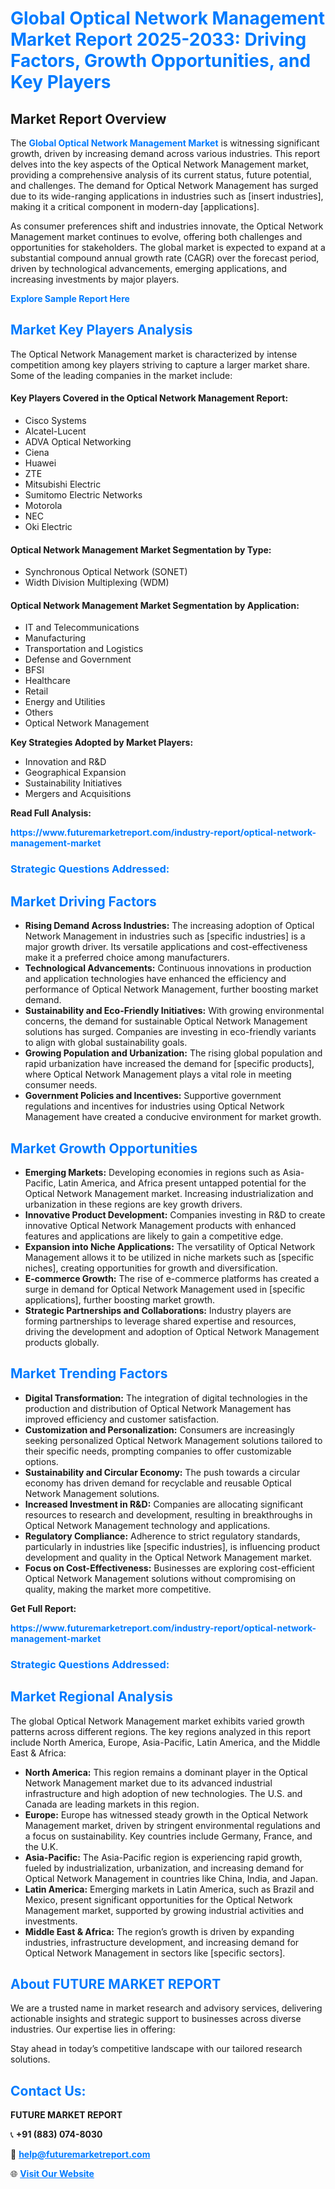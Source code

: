 <h1 style="color: #007BFF;">Global Optical Network Management Market Report 2025-2033: Driving Factors, Growth Opportunities, and Key Players</h1>

<section id="overview">
<h2>Market Report Overview</h2>
<p>The <a href="https://www.futuremarketreport.com/industry-report/optical-network-management-market" style="color: #007BFF; text-decoration: none;"><strong>Global Optical Network Management Market</strong></a> is witnessing significant growth, driven by increasing demand across various industries. This report delves into the key aspects of the Optical Network Management market, providing a comprehensive analysis of its current status, future potential, and challenges. The demand for Optical Network Management has surged due to its wide-ranging applications in industries such as [insert industries], making it a critical component in modern-day [applications].</p>
<p>As consumer preferences shift and industries innovate, the Optical Network Management market continues to evolve, offering both challenges and opportunities for stakeholders. The global market is expected to expand at a substantial compound annual growth rate (CAGR) over the forecast period, driven by technological advancements, emerging applications, and increasing investments by major players.</p>
</section>

<section id="overview">
<p><a href="https://www.futuremarketreport.com/request-sample/reportId=111570" style="color: #007BFF; text-decoration: none;"><strong>Explore Sample Report Here</strong></a></p>
</section>

<section id="key-players">
<h2 style="color: #007BFF;">Market Key Players Analysis</h2>
<p>The Optical Network Management market is characterized by intense competition among key players striving to capture a larger market share. Some of the leading companies in the market include:</p>
<h4>Key Players Covered in the Optical Network Management Report:</h4>
<ul><li>Cisco Systems</li><li>Alcatel-Lucent</li><li>ADVA Optical Networking</li><li>Ciena</li><li>Huawei</li><li>ZTE</li><li>Mitsubishi Electric</li><li>Sumitomo Electric Networks</li><li>Motorola</li><li>NEC</li><li>Oki Electric</li></ul>
<h4>Optical Network Management Market Segmentation by Type:</h4>
<ul><li>Synchronous Optical Network (SONET)</li><li>Width Division Multiplexing (WDM)</li></ul>

<h4>Optical Network Management Market Segmentation by Application:</h4>
<ul><li>IT and Telecommunications</li><li>Manufacturing</li><li>Transportation and Logistics</li><li>Defense and Government</li><li>BFSI</li><li>Healthcare</li><li>Retail</li><li>Energy and Utilities</li><li>Others</li><li>Optical Network Management</li></ul>
<p><strong>Key Strategies Adopted by Market Players:</strong></p>
<ul>
<li>Innovation and R&D</li>
<li>Geographical Expansion</li>
<li>Sustainability Initiatives</li>
<li>Mergers and Acquisitions</li>
</ul>
</section>

<section>
<p><strong>Read Full Analysis: </strong></p><a href="https://www.futuremarketreport.com/industry-report/optical-network-management-market" style="color: #007BFF; text-decoration: none;"><strong>https://www.futuremarketreport.com/industry-report/optical-network-management-market</strong></a>
<h3 style="color: #007BFF;">Strategic Questions Addressed:</h3>
</section>

<section id="driving-factors">
<h2 style="color: #007BFF;">Market Driving Factors</h2>
<ul>
<li><strong>Rising Demand Across Industries:</strong> The increasing adoption of Optical Network Management in industries such as [specific industries] is a major growth driver. Its versatile applications and cost-effectiveness make it a preferred choice among manufacturers.</li>
<li><strong>Technological Advancements:</strong> Continuous innovations in production and application technologies have enhanced the efficiency and performance of Optical Network Management, further boosting market demand.</li>
<li><strong>Sustainability and Eco-Friendly Initiatives:</strong> With growing environmental concerns, the demand for sustainable Optical Network Management solutions has surged. Companies are investing in eco-friendly variants to align with global sustainability goals.</li>
<li><strong>Growing Population and Urbanization:</strong> The rising global population and rapid urbanization have increased the demand for [specific products], where Optical Network Management plays a vital role in meeting consumer needs.</li>
<li><strong>Government Policies and Incentives:</strong> Supportive government regulations and incentives for industries using Optical Network Management have created a conducive environment for market growth.</li>
</ul>
</section>

<section id="growth-opportunities">
<h2 style="color: #007BFF;">Market Growth Opportunities</h2>
<ul>
<li><strong>Emerging Markets:</strong> Developing economies in regions such as Asia-Pacific, Latin America, and Africa present untapped potential for the Optical Network Management market. Increasing industrialization and urbanization in these regions are key growth drivers.</li>
<li><strong>Innovative Product Development:</strong> Companies investing in R&D to create innovative Optical Network Management products with enhanced features and applications are likely to gain a competitive edge.</li>
<li><strong>Expansion into Niche Applications:</strong> The versatility of Optical Network Management allows it to be utilized in niche markets such as [specific niches], creating opportunities for growth and diversification.</li>
<li><strong>E-commerce Growth:</strong> The rise of e-commerce platforms has created a surge in demand for Optical Network Management used in [specific applications], further boosting market growth.</li>
<li><strong>Strategic Partnerships and Collaborations:</strong> Industry players are forming partnerships to leverage shared expertise and resources, driving the development and adoption of Optical Network Management products globally.</li>
</ul>
</section>

<section id="trending-factors">
<h2 style="color: #007BFF;">Market Trending Factors</h2>
<ul>
<li><strong>Digital Transformation:</strong> The integration of digital technologies in the production and distribution of Optical Network Management has improved efficiency and customer satisfaction.</li>
<li><strong>Customization and Personalization:</strong> Consumers are increasingly seeking personalized Optical Network Management solutions tailored to their specific needs, prompting companies to offer customizable options.</li>
<li><strong>Sustainability and Circular Economy:</strong> The push towards a circular economy has driven demand for recyclable and reusable Optical Network Management solutions.</li>
<li><strong>Increased Investment in R&D:</strong> Companies are allocating significant resources to research and development, resulting in breakthroughs in Optical Network Management technology and applications.</li>
<li><strong>Regulatory Compliance:</strong> Adherence to strict regulatory standards, particularly in industries like [specific industries], is influencing product development and quality in the Optical Network Management market.</li>
<li><strong>Focus on Cost-Effectiveness:</strong> Businesses are exploring cost-efficient Optical Network Management solutions without compromising on quality, making the market more competitive.</li>
</ul>
</section>

<section>
<p><strong>Get Full Report: </strong></p><a href="https://www.futuremarketreport.com/industry-report/optical-network-management-market" style="color: #007BFF; text-decoration: none;"><strong>https://www.futuremarketreport.com/industry-report/optical-network-management-market</strong></a>
<h3 style="color: #007BFF;">Strategic Questions Addressed:</h3>
</section>


<section id="regional-analysis">
<h2 style="color: #007BFF;">Market Regional Analysis</h2>
<p>The global Optical Network Management market exhibits varied growth patterns across different regions. The key regions analyzed in this report include North America, Europe, Asia-Pacific, Latin America, and the Middle East & Africa:</p>
<ul>
<li><strong>North America:</strong> This region remains a dominant player in the Optical Network Management market due to its advanced industrial infrastructure and high adoption of new technologies. The U.S. and Canada are leading markets in this region.</li>
<li><strong>Europe:</strong> Europe has witnessed steady growth in the Optical Network Management market, driven by stringent environmental regulations and a focus on sustainability. Key countries include Germany, France, and the U.K.</li>
<li><strong>Asia-Pacific:</strong> The Asia-Pacific region is experiencing rapid growth, fueled by industrialization, urbanization, and increasing demand for Optical Network Management in countries like China, India, and Japan.</li>
<li><strong>Latin America:</strong> Emerging markets in Latin America, such as Brazil and Mexico, present significant opportunities for the Optical Network Management market, supported by growing industrial activities and investments.</li>
<li><strong>Middle East & Africa:</strong> The region’s growth is driven by expanding industries, infrastructure development, and increasing demand for Optical Network Management in sectors like [specific sectors].</li>
</ul>
</section>

<footer>
<h2 style="color: #007BFF;">About FUTURE MARKET REPORT</h2>
<p>We are a trusted name in market research and advisory services, delivering actionable insights and strategic support to businesses across diverse industries. Our expertise lies in offering:</p>

<p>Stay ahead in today’s competitive landscape with our tailored research solutions.</p>

<h2 style="color: #007BFF;">Contact Us:</h2>
<p><strong>FUTURE MARKET REPORT</strong></p>
<p>📞 <strong>+91 (883) 074-8030</strong></p>
<p>📧 <strong><a href="mailto:help@futuremarketreport.com" style="color: #007BFF;">help@futuremarketreport.com</a></strong></p>
<p>🌐 <strong><a href="https://www.futuremarketreport.com/" style="color: #007BFF;">Visit Our Website</a></strong></p>
</footer>